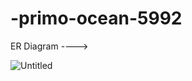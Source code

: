 # -primo-ocean-5992

ER Diagram ---->

![Untitled](https://user-images.githubusercontent.com/105871693/229475572-e7f424a4-8055-4920-9748-863802f1c567.png)
